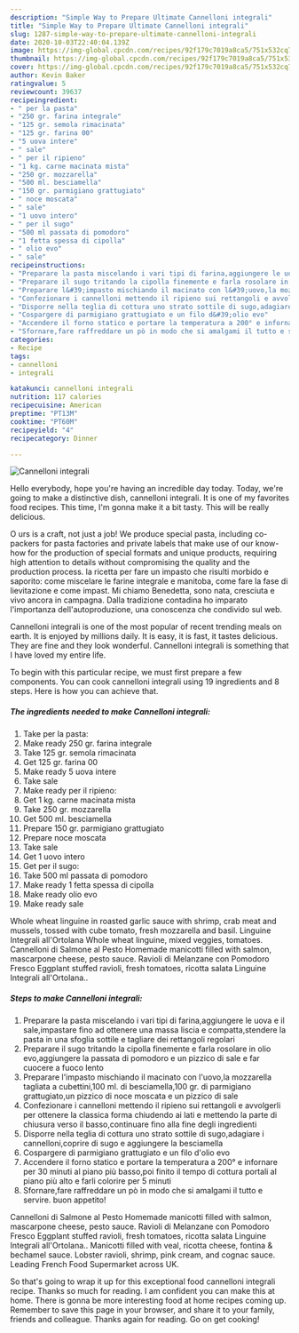 ```yaml
---
description: "Simple Way to Prepare Ultimate Cannelloni integrali"
title: "Simple Way to Prepare Ultimate Cannelloni integrali"
slug: 1287-simple-way-to-prepare-ultimate-cannelloni-integrali
date: 2020-10-03T22:40:04.139Z
image: https://img-global.cpcdn.com/recipes/92f179c7019a8ca5/751x532cq70/cannelloni-integrali-recipe-main-photo.jpg
thumbnail: https://img-global.cpcdn.com/recipes/92f179c7019a8ca5/751x532cq70/cannelloni-integrali-recipe-main-photo.jpg
cover: https://img-global.cpcdn.com/recipes/92f179c7019a8ca5/751x532cq70/cannelloni-integrali-recipe-main-photo.jpg
author: Kevin Baker
ratingvalue: 5
reviewcount: 39637
recipeingredient:
- " per la pasta"
- "250 gr. farina integrale"
- "125 gr. semola rimacinata"
- "125 gr. farina 00"
- "5 uova intere"
- " sale"
- " per il ripieno"
- "1 kg. carne macinata mista"
- "250 gr. mozzarella"
- "500 ml. besciamella"
- "150 gr. parmigiano grattugiato"
- " noce moscata"
- " sale"
- "1 uovo intero"
- " per il sugo"
- "500 ml passata di pomodoro"
- "1 fetta spessa di cipolla"
- " olio evo"
- " sale"
recipeinstructions:
- "Preparare la pasta miscelando i vari tipi di farina,aggiungere le uova e il sale,impastare fino ad ottenere una massa liscia e compatta,stendere la pasta in una sfoglia sottile e tagliare dei rettangoli regolari"
- "Preparare il sugo tritando la cipolla finemente e farla rosolare in olio evo,aggiungere la passata di pomodoro e un pizzico di sale e far cuocere a fuoco lento"
- "Preparare l&#39;impasto mischiando il macinato con l&#39;uovo,la mozzarella tagliata a cubettini,100 ml. di besciamella,100 gr. di parmigiano grattugiato,un pizzico di noce moscata e un pizzico di sale"
- "Confezionare i cannelloni mettendo il ripieno sui rettangoli e avvolgerli per ottenere la classica forma chiudendo ai lati e mettendo la parte di chiusura verso il basso,continuare fino alla fine degli ingredienti"
- "Disporre nella teglia di cottura uno strato sottile di sugo,adagiare i cannelloni,coprire di sugo e aggiungere la besciamella"
- "Cospargere di parmigiano grattugiato e un filo d&#39;olio evo"
- "Accendere il forno statico e portare la temperatura a 200° e infornare per 30 minuti al piano più basso,poi finito il tempo di cottura portali al piano più alto e farli colorire per 5 minuti"
- "Sfornare,fare raffreddare un pò in modo che si amalgami il tutto e servire. buon appetito!"
categories:
- Recipe
tags:
- cannelloni
- integrali

katakunci: cannelloni integrali 
nutrition: 117 calories
recipecuisine: American
preptime: "PT13M"
cooktime: "PT60M"
recipeyield: "4"
recipecategory: Dinner

---
```



![Cannelloni integrali](https://img-global.cpcdn.com/recipes/92f179c7019a8ca5/751x532cq70/cannelloni-integrali-recipe-main-photo.jpg)

Hello everybody, hope you're having an incredible day today. Today, we're going to make a distinctive dish, cannelloni integrali. It is one of my favorites food recipes. This time, I'm gonna make it a bit tasty. This will be really delicious.

O urs is a craft, not just a job! We produce special pasta, including co-packers for pasta factories and private labels that make use of our know-how for the production of special formats and unique products, requiring high attention to details without compromising the quality and the production process. la ricetta per fare un impasto che risulti morbido e saporito: come miscelare le farine integrale e manitoba, come fare la fase di lievitazione e come impast. Mi chiamo Benedetta, sono nata, cresciuta e vivo ancora in campagna. Dalla tradizione contadina ho imparato l&#39;importanza dell&#39;autoproduzione, una conoscenza che condivido sul web.

Cannelloni integrali is one of the most popular of recent trending meals on earth. It is enjoyed by millions daily. It is easy, it is fast, it tastes delicious. They are fine and they look wonderful. Cannelloni integrali is something that I have loved my entire life.


To begin with this particular recipe, we must first prepare a few components. You can cook cannelloni integrali using 19 ingredients and 8 steps. Here is how you can achieve that.

<!--inarticleads1-->

##### The ingredients needed to make Cannelloni integrali:

1. Take  per la pasta:
1. Make ready 250 gr. farina integrale
1. Take 125 gr. semola rimacinata
1. Get 125 gr. farina 00
1. Make ready 5 uova intere
1. Take  sale
1. Make ready  per il ripieno:
1. Get 1 kg. carne macinata mista
1. Take 250 gr. mozzarella
1. Get 500 ml. besciamella
1. Prepare 150 gr. parmigiano grattugiato
1. Prepare  noce moscata
1. Take  sale
1. Get 1 uovo intero
1. Get  per il sugo:
1. Take 500 ml passata di pomodoro
1. Make ready 1 fetta spessa di cipolla
1. Make ready  olio evo
1. Make ready  sale


Whole wheat linguine in roasted garlic sauce with shrimp, crab meat and mussels, tossed with cube tomato, fresh mozzarella and basil. Linguine Integrali all&#39;Ortolana Whole wheat linguine, mixed veggies, tomatoes. Cannelloni di Salmone al Pesto Homemade manicotti filled with salmon, mascarpone cheese, pesto sauce. Ravioli di Melanzane con Pomodoro Fresco Eggplant stuffed ravioli, fresh tomatoes, ricotta salata Linguine Integrali all&#39;Ortolana.. 

<!--inarticleads2-->

##### Steps to make Cannelloni integrali:

1. Preparare la pasta miscelando i vari tipi di farina,aggiungere le uova e il sale,impastare fino ad ottenere una massa liscia e compatta,stendere la pasta in una sfoglia sottile e tagliare dei rettangoli regolari
1. Preparare il sugo tritando la cipolla finemente e farla rosolare in olio evo,aggiungere la passata di pomodoro e un pizzico di sale e far cuocere a fuoco lento
1. Preparare l&#39;impasto mischiando il macinato con l&#39;uovo,la mozzarella tagliata a cubettini,100 ml. di besciamella,100 gr. di parmigiano grattugiato,un pizzico di noce moscata e un pizzico di sale
1. Confezionare i cannelloni mettendo il ripieno sui rettangoli e avvolgerli per ottenere la classica forma chiudendo ai lati e mettendo la parte di chiusura verso il basso,continuare fino alla fine degli ingredienti
1. Disporre nella teglia di cottura uno strato sottile di sugo,adagiare i cannelloni,coprire di sugo e aggiungere la besciamella
1. Cospargere di parmigiano grattugiato e un filo d&#39;olio evo
1. Accendere il forno statico e portare la temperatura a 200° e infornare per 30 minuti al piano più basso,poi finito il tempo di cottura portali al piano più alto e farli colorire per 5 minuti
1. Sfornare,fare raffreddare un pò in modo che si amalgami il tutto e servire. buon appetito!


Cannelloni di Salmone al Pesto Homemade manicotti filled with salmon, mascarpone cheese, pesto sauce. Ravioli di Melanzane con Pomodoro Fresco Eggplant stuffed ravioli, fresh tomatoes, ricotta salata Linguine Integrali all&#39;Ortolana.. Manicotti filled with veal, ricotta cheese, fontina &amp; bechamel sauce. Lobster ravioli, shrimp, pink cream, and cognac sauce. Leading French Food Supermarket across UK. 

So that's going to wrap it up for this exceptional food cannelloni integrali recipe. Thanks so much for reading. I am confident you can make this at home. There is gonna be more interesting food at home recipes coming up. Remember to save this page in your browser, and share it to your family, friends and colleague. Thanks again for reading. Go on get cooking!
